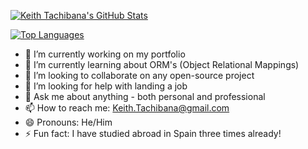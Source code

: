 [![Keith Tachibana's GitHub Stats](https://github-readme-stats.vercel.app/api?username=Keith-Tachibana&count_private=true&show_icons=true&theme=tokyonights)](https://github.com/Keith-Tachibana/github-readme-stats)

[![Top Languages](https://github-readme-stats.vercel.app/api/top-langs/?username=Keith-Tachibana&langs_count=8&layout=compact)](https://github.com/Keith-Tachibana/github-readme-stats)

- 🔭 I’m currently working on my portfolio
- 🌱 I’m currently learning about ORM's (Object Relational Mappings)
- 👯 I’m looking to collaborate on any open-source project
- 🤔 I’m looking for help with landing a job
- 💬 Ask me about anything - both personal and professional
- 📫 How to reach me: Keith.Tachibana@gmail.com
- 😄 Pronouns: He/Him
- ⚡ Fun fact: I have studied abroad in Spain three times already!
